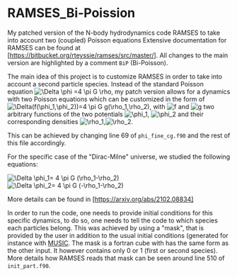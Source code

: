 # RAMSES_Bi-Poission
My patched version of the N-body hydrodynamics code RAMSES to take into account two (coupled) Poisson equations
Extensive documentation for RAMSES can be found at [https://bitbucket.org/rteyssie/ramses/src/master/]. All changes to the main version are highlighted by a comment ```BiP``` (Bi-Poisson).

The main idea of this project is to customize RAMSES in order to take into account a second particle species.
Instead of the standard Poisson equation <img src="https://latex.codecogs.com/svg.latex?\Delta&space;\phi&space;=4&space;\pi&space;G&space;\rho" title="\Delta \phi =4 \pi G \rho" />, my patch version allows for a dynamics with two Poisson equations which can be customized in the form of <img src="https://latex.codecogs.com/svg.latex?\Delta(f(\phi_1,\phi_2))=4&space;\pi&space;G&space;g(\rho_1,\rho_2)" title="\Delta(f(\phi_1,\phi_2))=4 \pi G g(\rho_1,\rho_2)" />, with <img src="https://latex.codecogs.com/svg.latex?f" title="f" /> and <img src="https://latex.codecogs.com/svg.latex?g" title="g" /> two arbitrary functions of the two potentials <img src="https://latex.codecogs.com/svg.latex?\phi_1" title="\phi_1" />, <img src="https://latex.codecogs.com/svg.latex?\phi_2" title="\phi_2" /> and their corresponding densities <img src="https://latex.codecogs.com/svg.latex?\rho_1" title="\rho_1" />,<img src="https://latex.codecogs.com/svg.latex?\rho_2" title="\rho_2" />.

This can be achieved by changing line 69 of ``phi_fine_cg.f90`` and the rest of this file accordingly.

For the specific case of the "Dirac-Milne" universe, we studied the following equations:

<img src="https://latex.codecogs.com/svg.latex?\Delta&space;\phi_1=&space;4&space;\pi&space;G&space;(\rho_1-\rho_2)" title="\Delta \phi_1= 4 \pi G (\rho_1-\rho_2)" />

<img src="https://latex.codecogs.com/svg.latex?\Delta&space;\phi_2=&space;4&space;\pi&space;G&space;(-\rho_1-\rho_2)" title="\Delta \phi_2= 4 \pi G (-\rho_1-\rho_2)" />

More details can be found in [https://arxiv.org/abs/2102.08834]

In order to run the code, one needs to provide initial conditions for this specific dynamics, to do so, one needs to tell the code to which species each particles belong. This was achieved by using a "mask", that is provided by the user in addition to the usual initial conditions (generated for instance with [MUSIC](https://www-n.oca.eu/ohahn/MUSIC/). The mask is a fortran cube with has the same form as the other input. It however contains only 0 or 1 (first or second species). More details how RAMSES reads that mask can be seen around line 510 of ``init_part.f90``.
